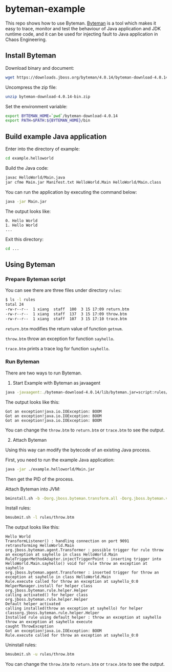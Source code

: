 # byteman-example

This repo shows how to use Byteman. [Byteman](https://byteman.jboss.org/) is a tool which makes it easy to trace, monitor and test the behaviour of Java application and JDK runtime code, and it can be used for injecting fault to Java application in Chaos Engineering.


## Install Byteman

Download binary and document:

```bash
wget https://downloads.jboss.org/byteman/4.0.14/byteman-download-4.0.14-bin.zip
```

Uncompress the zip file:

```bash
unzip byteman-download-4.0.14-bin.zip
```

Set the environment variable:

```bash
export BYTEMAN_HOME=`pwd`/byteman-download-4.0.14
export PATH=$PATH:${BYTEMAN_HOME}/bin
```

## Build example Java application

Enter into the directory of example:

```bash
cd example.helloworld
```

Build the Java code:
```bash
javac HelloWorld/Main.java
jar cfme Main.jar Manifest.txt HelloWorld.Main HelloWorld/Main.class
```

You can run the application by executing the command below:

```bash
java -jar Main.jar
```

The output looks like:

```log
0. Hello World
1. Hello World
...
```

Exit this directory:

```bash
cd ...
```

## Using Byteman

### Prepare Byteman script

You can see there are three files under directory `rules`:

```bash
$ ls -l rules 
total 24
-rw-r--r--  1 xiang  staff  100  3 15 17:09 return.btm
-rw-r--r--  1 xiang  staff  137  3 15 17:09 throw.btm
-rw-r--r--  1 xiang  staff  107  3 15 17:10 trace.btm
```

`return.btm` modifies the return value of function `getnum`.

`throw.btm` throw an exception for function `sayhello`.

`trace.btm` prints a trace log for function `sayhello`.

### Run Byteman

There are two ways to run Byteman.

1. Start Example with Byteman as javaagent

```bash
java -javaagent:./byteman-download-4.0.14/lib/byteman.jar=script:rules/throw.btm  -jar ./example.helloworld/Main.jar
```

The output looks like this:

```log
Got an exception!java.io.IOException: BOOM
Got an exception!java.io.IOException: BOOM
Got an exception!java.io.IOException: BOOM
```

You can change the `throw.btm` to `return.btm` or `trace.btm` to see the output.

2. Attach Byteman

Using this way can modify the bytecode of an existing Java process.

First, you need to run the example Java application:

```bash
java -jar ./example.helloworld/Main.jar
```

Then get the PID of the process.

Attach Byteman into JVM:

```bash
bminstall.sh -b -Dorg.jboss.byteman.transform.all -Dorg.jboss.byteman.verbose ${PID}
```

Install rules:

```bash
bmsubmit.sh -l rules/throw.btm
```

The output looks like this:

```log
Hello World
TransformListener() : handling connection on port 9091
retransforming HelloWorld.Main
org.jboss.byteman.agent.Transformer : possible trigger for rule throw an exception at sayhello in class HelloWorld.Main
RuleTriggerMethodAdapter.injectTriggerPoint : inserting trigger into HelloWorld.Main.sayhello() void for rule throw an exception at sayhello
org.jboss.byteman.agent.Transformer : inserted trigger for throw an exception at sayhello in class HelloWorld.Main
Rule.execute called for throw an exception at sayhello_0:0
HelperManager.install for helper class org.jboss.byteman.rule.helper.Helper
calling activated() for helper class org.jboss.byteman.rule.helper.Helper
Default helper activated
calling installed(throw an exception at sayhello) for helper classorg.jboss.byteman.rule.helper.Helper
Installed rule using default helper : throw an exception at sayhello
throw an exception at sayhello execute
caught ThrowException
Got an exception!java.io.IOException: BOOM
Rule.execute called for throw an exception at sayhello_0:0
```

Uninstall rules:
```bash
bmsubmit.sh -u rules/throw.btm
```

You can change the `throw.btm` to `return.btm` or `trace.btm` to see the output.